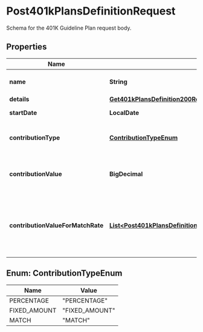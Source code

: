 

# Post401kPlansDefinitionRequest

Schema for the 401K Guideline Plan request body.

## Properties

| Name | Type | Description | Notes |
|------------ | ------------- | ------------- | -------------|
|**name** | **String** | Name of the 401K plan. |  |
|**details** | [**Get401kPlansDefinition200ResponseInnerDetails**](Get401kPlansDefinition200ResponseInnerDetails.md) |  |  [optional] |
|**startDate** | **LocalDate** | Start date of the plan. |  |
|**contributionType** | [**ContributionTypeEnum**](#ContributionTypeEnum) | Type of contribution for the 401K plan. |  |
|**contributionValue** | **BigDecimal** | Value of the contribution if type is percent or amount. |  [optional] |
|**contributionValueForMatchRate** | [**List&lt;Post401kPlansDefinitionRequestContributionValueForMatchRateInner&gt;**](Post401kPlansDefinitionRequestContributionValueForMatchRateInner.md) | Array of objects containing limits and rates for match rate contribution type. |  [optional] |



## Enum: ContributionTypeEnum

| Name | Value |
|---- | -----|
| PERCENTAGE | &quot;PERCENTAGE&quot; |
| FIXED_AMOUNT | &quot;FIXED_AMOUNT&quot; |
| MATCH | &quot;MATCH&quot; |




